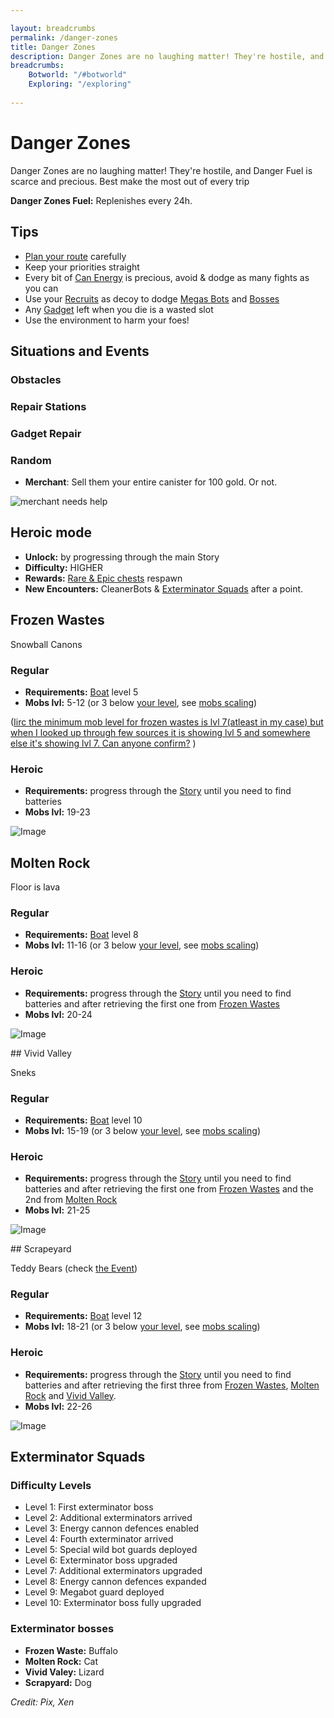 ```yaml
---

layout: breadcrumbs
permalink: /danger-zones
title: Danger Zones
description: Danger Zones are no laughing matter! They're hostile, and Danger Fuel is scarce and precious. Best make the most out of every trip, so here is everything you need to know about them!
breadcrumbs:
    Botworld: "/#botworld"
    Exploring: "/exploring"
    
---
```


# Danger Zones

<div markdown="1" class=" ghcms ghcms-intro">

Danger Zones are no laughing matter! They're hostile, and Danger Fuel is scarce and precious. Best make the most out of every trip

**Danger Zones Fuel:** Replenishes every 24h.

</div>

<div markdown="1" class=" ghcms ghcms-main">

## Tips

- [Plan your route](/maps) carefully
- Keep your priorities straight
- Every bit of [Can Energy](/exploring#canister) is precious, avoid & dodge as many fights as you can
- Use your [Recruits](/recruits) as decoy to dodge [Megas Bots](/exploring#mega-bots) and [Bosses](/exploring#bosses)
- Any [Gadget](/botpack#gadgets) left when you die is a wasted slot
- Use the environment to harm your foes!

## Situations and Events 

### Obstacles

### Repair Stations

### Gadget Repair

### Random

- **Merchant**: Sell them your entire canister for 100 gold. Or not.

![merchant needs help](https://cdn.discordapp.com/attachments/923510071026155550/924217044356976670/Screenshot_20211225-092737_Discord.jpg)

## Heroic mode

- **Unlock:** by progressing through the main Story
- **Difficulty:** HIGHER
- **Rewards:** [Rare & Epic chests](/loot#chests) respawn
- **New Encounters:** CleanerBots & [Exterminator Squads](#exterminator-squads) after a point.

</div>



<div markdown="1" class=" ghcms ghcms-frozenwastes">

## Frozen Wastes

Snowball Canons

### Regular

- **Requirements:** [Boat](</business>) level 5
- **Mobs lvl:** 5-12 (or 3 below [your level](</botpack#botpack-level>), see [mobs scaling](</exploring#level-scaling>))


([Iirc the minimum mob level for frozen wastes is lvl 7(atleast in my case) but when I looked up through few sources it is showing lvl 5 and somewhere else it's showing lvl 7. Can anyone confirm?](</contribute#tbw>) )

### Heroic

- **Requirements:** progress through the [Story](</story>) until you need to find batteries 
- **Mobs lvl:** 19-23


![Image](<https://cdn.discordapp.com/attachments/882136646001238038/882144014084755496/DZ-Frozen_Wastes.png>)

</div>

<div markdown="1" class=" ghcms ghcms-moltenrocks">

## Molten Rock

Floor is lava

### Regular

- **Requirements:** [Boat](</business>) level 8
- **Mobs lvl:** 11-16 (or 3 below [your level](</botpack#botpack-level>), see [mobs scaling](</exploring#level-scaling>))


### Heroic

- **Requirements:** progress through the [Story](</story>) until you need to find batteries and after retrieving the first one from [Frozen Wastes](</danger-zones#frozenwastes>)
- **Mobs lvl:** 20-24


![Image](<https://cdn.discordapp.com/attachments/882136646001238038/886485822734499870/Molten_Rock.png>)
</div>

<div markdown="1" class=" ghcms ghcms-vividvalley">
## Vivid Valley

Sneks

### Regular

- **Requirements:** [Boat](</business>) level 10
- **Mobs lvl:** 15-19 (or 3 below [your level](</botpack#botpack-level>), see [mobs scaling](</exploring#level-scaling>))


### Heroic

- **Requirements:** progress through the [Story](</story>) until you need to find batteries and after retrieving the first one from [Frozen Wastes](</danger-zones#frozenwastes>) and the 2nd from [Molten Rock](</danger-zones#moltenrock>)
- **Mobs lvl:** 21-25


![Image](<https://cdn.discordapp.com/attachments/882136646001238038/887926987920932894/Vivid_Valley.png>)

</div>

<div markdown="1" class=" ghcms ghcms-scrapeyard">
## Scrapeyard

Teddy Bears (check [the Event](</news>))

### Regular

- **Requirements:** [Boat](</business>) level 12
- **Mobs lvl:** 18-21 (or 3 below [your level](</botpack#botpack-level>), see [mobs scaling](</exploring#level-scaling>))


### Heroic

- **Requirements:** progress through the [Story](</story>) until you need to find batteries and after retrieving the first three from [Frozen Wastes](</danger-zones#frozenwastes>), [Molten Rock](</danger-zones#moltenrock>) and [Vivid Valley](</danger-zones#vividvalley>).
- **Mobs lvl:** 22-26


![Image](<https://cdn.discordapp.com/attachments/918419557792776202/919078550093574154/DZ_-_Scrapyard.png>)

## Exterminator Squads

### Difficulty Levels

- Level 1: First exterminator boss
- Level 2: Additional exterminators arrived
- Level 3: Energy cannon defences enabled
- Level 4: Fourth exterminator arrived
- Level 5: Special wild bot guards deployed
- Level 6: Exterminator boss upgraded
- Level 7: Additional exterminators upgraded
- Level 8: Energy cannon defences expanded
- Level 9: Megabot guard deployed
- Level 10: Exterminator boss fully upgraded


### Exterminator bosses

- **Frozen Waste:** Buffalo
- **Molten Rock:** Cat
- **Vivid Valey:** Lizard
- **Scrapyard:** Dog

</div>

*Credit: Pix, Xen*
